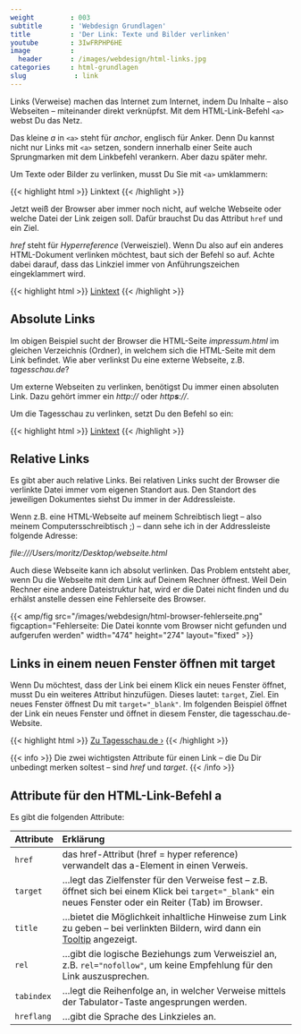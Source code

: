 ```yaml
---
weight         : 003
subtitle       : 'Webdesign Grundlagen'
title          : 'Der Link: Texte und Bilder verlinken'
youtube        : 3IwFRPHP6HE
image          :
  header       : /images/webdesign/html-links.jpg
categories     : html-grundlagen
slug            : link
---
```

Links (Verweise) machen das Internet zum Internet, indem Du Inhalte – also Webseiten – miteinander direkt verknüpfst. Mit dem HTML-Link-Befehl `<a>` webst Du das Netz.
<!-- readmore -->

Das kleine *a* in `<a>` steht für *anchor*, englisch für Anker. Denn Du kannst nicht nur Links mit `<a>` setzen, sondern innerhalb einer Seite auch Sprungmarken mit dem Linkbefehl verankern. Aber dazu später mehr.

Um Texte oder Bilder zu verlinken, musst Du Sie mit `<a>` umklammern:

{{< highlight html >}}
<a>Linktext</a>
{{< /highlight >}}

Jetzt weiß der Browser aber immer noch nicht, auf welche Webseite oder welche Datei der Link zeigen soll. Dafür brauchst Du das Attribut `href` und ein Ziel.

*href* steht für *Hyperreference* (Verweisziel). Wenn Du also auf ein anderes HTML-Dokument verlinken möchtest, baut sich der Befehl so auf. Achte dabei darauf, dass das Linkziel immer von Anführungszeichen eingeklammert wird.

{{< highlight html >}}
<a href="impressum.html">Linktext</a>
{{< /highlight >}}

## Absolute Links

Im obigen Beispiel sucht der Browser die HTML-Seite *impressum.html* im gleichen Verzeichnis (Ordner), in welchem sich die HTML-Seite mit dem Link befindet. Wie aber verlinkst Du eine externe Webseite, z.B. *tagesschau.de*?

Um externe Webseiten zu verlinken, benötigst Du immer einen absoluten Link. Dazu gehört immer ein *http://* oder *http**s**://*.

Um die Tagesschau zu verlinken, setzt Du den Befehl so ein:

{{< highlight html >}}
<a href="https://www.tagesschau.de/">Linktext</a>
{{< /highlight >}}

## Relative Links

Es gibt aber auch relative Links. Bei relativen Links sucht der Browser die verlinkte Datei immer vom eigenen Standort aus. Den Standort des jeweiligen Dokumentes siehst Du immer in der Addressleiste.

Wenn z.B. eine HTML-Webseite auf meinem Schreibtisch liegt – also meinem Computersschreibtisch ;) – dann sehe ich in der Addressleiste folgende Adresse:

*file:///Users/moritz/Desktop/webseite.html*

Auch diese Webseite kann ich absolut verlinken. Das Problem entsteht aber, wenn Du die Webseite mit dem Link auf Deinem Rechner öffnest. Weil Dein Rechner eine andere Dateistruktur hat, wird er die Datei nicht finden und du erhälst anstelle dessen eine Fehlerseite des Browser.

{{< amp/fig src="/images/webdesign/html-browser-fehlerseite.png" figcaption="Fehlerseite: Die Datei konnte vom Browser nicht gefunden und aufgerufen werden" width="474" height="274" layout="fixed" >}}

## Links in einem neuen Fenster öffnen mit target

Wenn Du möchtest, dass der Link bei einem Klick ein neues Fenster öffnet, musst Du ein weiteres Attribut hinzufügen. Dieses lautet: `target`, Ziel. Ein neues Fenster öffnest Du mit `target="_blank"`. Im folgenden Beispiel öffnet der Link ein neues Fenster und öffnet in diesem Fenster, die tagesschau.de-Website.

{{< highlight html >}}
<a href="https://www.tagesschau.de/" target="_blank">Zu Tagesschau.de ›</a>
{{< /highlight >}}

{{< info >}}
Die zwei wichtigsten Attribute für einen Link – die Du Dir unbedingt merken soltest – sind *href* und *target*.
{{< /info >}}

## Attribute für den HTML-Link-Befehl a

Es gibt die folgenden Attribute:

|  Attribute  |  Erklärung |
|:-----|:-----|
| `href` | das href-Attribut (href = hyper reference) verwandelt das a-Element in einen Verweis. |
| `target` | …legt das Zielfenster für den Verweise fest – z.B. öffnet sich bei einem Klick bei `target="_blank"` ein neues Fenster oder ein Reiter (Tab) im Browser. |
| `title` | …bietet die Möglichkeit inhaltliche Hinweise zum Link zu geben – bei verlinkten Bildern, wird dann ein [Tooltip](https://wiki.selfhtml.org/wiki/Glossar:Tooltip) angezeigt. |
| `rel` | …gibt die logische Beziehungs zum Verweisziel an, z.B. `rel="nofollow"`, um keine Empfehlung für den Link auszusprechen. |
| `tabindex` | …legt die Reihenfolge an, in welcher Verweise mittels der Tabulator-Taste angesprungen werden. |
| `hreflang` | …gibt die Sprache des Linkzieles an. |
